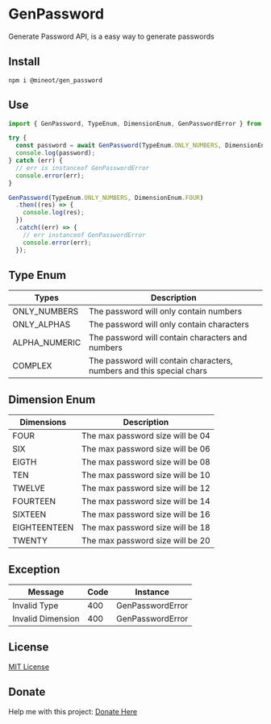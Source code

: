 # GenPassword

Generate Password API, is a easy way to generate passwords

## Install

```
npm i @mineot/gen_password
```

## Use

```javascript
import { GenPassword, TypeEnum, DimensionEnum, GenPasswordError } from "@mineot/gen_password";

try {
  const password = await GenPassword(TypeEnum.ONLY_NUMBERS, DimensionEnum.FOUR);
  console.log(password);
} catch (err) {
  // err is instanceof GenPasswordError
  console.error(err);
}

GenPassword(TypeEnum.ONLY_NUMBERS, DimensionEnum.FOUR)
  .then((res) => {
    console.log(res);
  })
  .catch((err) => {
    // err instanceof GenPasswordError
    console.error(err);
  });
```

## Type Enum

| Types         | Description                                                          |
| ------------- | -------------------------------------------------------------------- |
| ONLY_NUMBERS  | The password will only contain numbers                               |
| ONLY_ALPHAS   | The password will only contain characters                            |
| ALPHA_NUMERIC | The password will contain characters and numbers                     |
| COMPLEX       | The password will contain characters, numbers and this special chars |

## Dimension Enum

| Dimensions   | Description                      |
| ------------ | -------------------------------- |
| FOUR         | The max password size will be 04 |
| SIX          | The max password size will be 06 |
| EIGTH        | The max password size will be 08 |
| TEN          | The max password size will be 10 |
| TWELVE       | The max password size will be 12 |
| FOURTEEN     | The max password size will be 14 |
| SIXTEEN      | The max password size will be 16 |
| EIGHTEENTEEN | The max password size will be 18 |
| TWENTY       | The max password size will be 20 |

## Exception

| Message             | Code | Instance         |
| ------------------- | ---- | ---------------- |
| Invalid Type        | 400  | GenPasswordError |
| Invalid Dimension   | 400  | GenPasswordError |

## License

[MIT License](./LICENSE)

## Donate

Help me with this project: [Donate Here](./DONATE.md)
